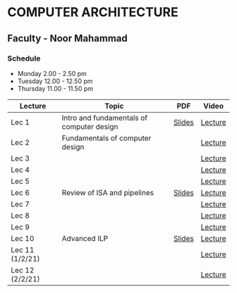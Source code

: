 # COMPUTER ARCHITECTURE

## Faculty - Noor Mahammad

### Schedule 
- Monday 2.00 - 2.50 pm  
- Tuesday 12.00 - 12.50 pm
- Thursday 11.00 - 11.50 pm

|Lecture |Topic |PDF|Video|
|---|---|---|---|																
| Lec 1	|Intro and fundamentals of computer design	| [Slides](https://drive.google.com/file/d/1eSNxtQAbrjhxjjOjvq4QGAAwtaa18nJH/view)	| [Lecture](https://drive.google.com/file/d/1LkrOStJJeoOQ9Ewsl4S3NKCYboicG-As/view)	|
| Lec 2	|Fundamentals of computer design	| | [Lecture](https://drive.google.com/file/d/1v7YzVZs8LRu0ztEQZJQa7SdEc6sjUrAo/view)	|
| Lec 3	||	| [Lecture](https://drive.google.com/file/d/1UrPQNixi66eAwCXz30APWk_k6QzpxrGd/view)	|
| Lec 4	|	| 	| [Lecture](https://drive.google.com/file/d/1sQXrVUvnrZ4zUHIbtVQhcmIEl8_-yqx6/view)	|
| Lec 5	|	| 	| [Lecture](https://drive.google.com/file/d/1VpYU1GjzeM36EucapkZU4mAZ7_nbF3sh/view)	|
| Lec 6	|Review of ISA and pipelines| [Slides](https://drive.google.com/file/d/1oC_O0LUF2z9PpPXb48-cZ4P97JO7G082/view)	| [Lecture](https://drive.google.com/file/d/1OAdMz6mrXETth49q_F9fUs809IqUTI9-/view)	|				
 | Lec 7	|	|	| [Lecture](https://drive.google.com/file/d/1rc-BrJnSH6viyyo7FE4XeBrRmFUn8BXu/view)	|																		
| Lec 8	|	| | [Lecture](https://drive.google.com/file/d/19vZ-bnxlCQ1iHvfHkBbNvFGgTDpvFu-N/view)	|
| Lec 9	|	| | [Lecture](https://drive.google.com/file/d/1t_2UQS66Du_oEWiDD-0tx00t_mupgWFX/view)	|																		
| Lec 10	|Advanced ILP	| [Slides](https://drive.google.com/file/d/1iXmGBhLPb3I_V69L3brgFqd9Jn7oAGuZ/view)	| [Lecture](https://drive.google.com/file/d/1J3HkGY0oy-QOmfk0gKT4mO6NhIRnK-Bj/view)	|																		
| Lec 11	(1/2/21)|	| | [Lecture](https://drive.google.com/file/d/1OssjxKNycoaXG-_zdYSfcY1O-yFaDOF7/view)	|																		
| Lec 12 (2/2/21)|	|| [Lecture](https://drive.google.com/file/d/1xSPrcZQJ5ZA4ZCHUngaBC7LhbtM6n2xH/view)	|																		
